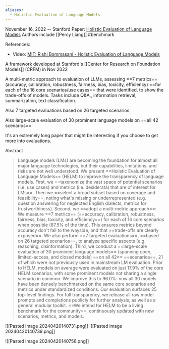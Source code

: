 ```yaml
---
aliases:
  - Holistic Evaluation of Language Models
---
```

November 16, 2022 -- Stanford
Paper: [Holistic Evaluation of Language Models](https://arxiv.org/abs/2211.09110)
Authors include [[Percy Liang]]
#benchmark 

References:
- Video: [MIT: Rishi Bommasani - Holistic Evaluation of Language Models](https://youtu.be/A0kD00WdlKY?si=C6HR26Lj3-ARSjmI)

A framework developed at Stanford's [[Center for Research on Foundation Models]] (CRFM) in Nov 2022

A multi-metric approach to evaluation of LLMs, assessing ==7 metrics== (accuracy, calibration, robustness, fairness, bias, toxicity, efficiency) ==for each of the 16 core scenarios/use cases== that were identified, to show the trade-offs of models. Tasks include Q&A,, information retrieval, summarization, text classification.

Also 7 targeted evaluations based on 26 targeted scenarios

Also large-scale evaluation of 30 prominent language models on ==all 42 scenarios==

It's an extremely long paper that might be interesting if you choose to get more into evaluations.

Abstract
> Language models (LMs) are becoming the foundation for almost all major language technologies, but their capabilities, limitations, and risks are not well understood. We present ==Holistic Evaluation of Language Models== (HELM) to improve the transparency of language models. First, we ==taxonomize the vast space of potential scenarios (i.e. use cases) and metrics (i.e. desiderata) that are of interest for LMs==. Then we ==select a broad subset based on coverage and feasibility==, noting what's missing or underrepresented (e.g. question answering for neglected English dialects, metrics for trustworthiness). Second, we ==adopt a multi-metric approach==: We measure ==7 metrics== (==accuracy, calibration, robustness, fairness, bias, toxicity, and efficiency==) for each of 16 core scenarios when possible (87.5% of the time). This ensures metrics beyond accuracy don't fall to the wayside, and that ==trade-offs are clearly exposed==. We also perform ==7 targeted evaluations==, ==based on 26 targeted scenarios==, to analyze specific aspects (e.g. reasoning, disinformation). Third, we conduct a ==large-scale evaluation of 30 prominent language models== (spanning open, limited-access, and closed models) ==on all 42== ==scenarios==, 21 of which were not previously used in mainstream LM evaluation. Prior to HELM, models on average were evaluated on just 17.9% of the core HELM scenarios, with some prominent models not sharing a single scenario in common. We improve this to 96.0%: now all 30 models have been densely benchmarked on the same core scenarios and metrics under standardized conditions. Our evaluation surfaces 25 top-level findings. For full transparency, we release all raw model prompts and completions publicly for further analysis, as well as a general modular toolkit. ==We intend for HELM to be a living benchmark for the community==, continuously updated with new scenarios, metrics, and models.


![[Pasted image 20240420140731.png]]
![[Pasted image 20240420140739.png]]

![[Pasted image 20240420140756.png]]
